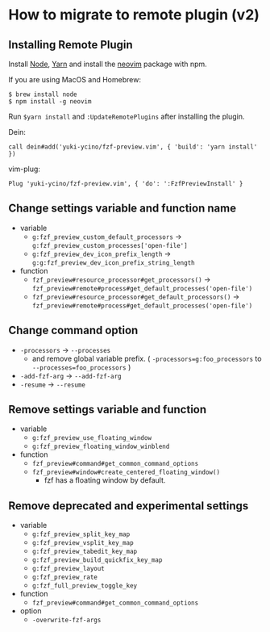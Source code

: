 # How to migrate to remote plugin (v2)

## Installing Remote Plugin

Install [Node](https://nodejs.org/), [Yarn](https://classic.yarnpkg.com/) and install the [neovim](https://www.npmjs.com/package/neovim) package with npm.

If you are using MacOS and Homebrew:

```shell
$ brew install node
$ npm install -g neovim
```

Run `$yarn install` and `:UpdateRemotePlugins` after installing the plugin.

Dein:

```vim
call dein#add('yuki-ycino/fzf-preview.vim', { 'build': 'yarn install' })
```

vim-plug:

```vim
Plug 'yuki-ycino/fzf-preview.vim', { 'do': ':FzfPreviewInstall' }
```

## Change settings variable and function name

- variable
  - `g:fzf_preview_custom_default_processors` -> `g:fzf_preview_custom_processes['open-file']`
  - `g:fzf_preview_dev_icon_prefix_length` -> `g:g:fzf_preview_dev_icon_prefix_string_length`
- function
  - `fzf_preview#resource_processor#get_processors()` -> `fzf_preview#remote#process#get_default_processes('open-file')`
  - `fzf_preview#resource_processor#get_default_processors()` -> `fzf_preview#remote#process#get_default_processes('open-file')`

## Change command option

- `-processors` -> `--processes`
  - and remove global variable prefix. ( `-processors=g:foo_processors` to `--processes=foo_processors` )
- `-add-fzf-arg` -> `--add-fzf-arg`
- `-resume` -> `--resume`

## Remove settings variable and function

- variable
  - `g:fzf_preview_use_floating_window`
  - `g:fzf_preview_floating_window_winblend`
- function
  - `fzf_preview#command#get_common_command_options`
  - `fzf_preview#window#create_centered_floating_window()`
    - fzf has a floating window by default.

## Remove deprecated and experimental settings

- variable
  - `g:fzf_preview_split_key_map`
  - `g:fzf_preview_vsplit_key_map`
  - `g:fzf_preview_tabedit_key_map`
  - `g:fzf_preview_build_quickfix_key_map`
  - `g:fzf_preview_layout`
  - `g:fzf_preview_rate`
  - `g:fzf_full_preview_toggle_key`
- function
  - `fzf_preview#command#get_common_command_options`
- option
  - `-overwrite-fzf-args`
